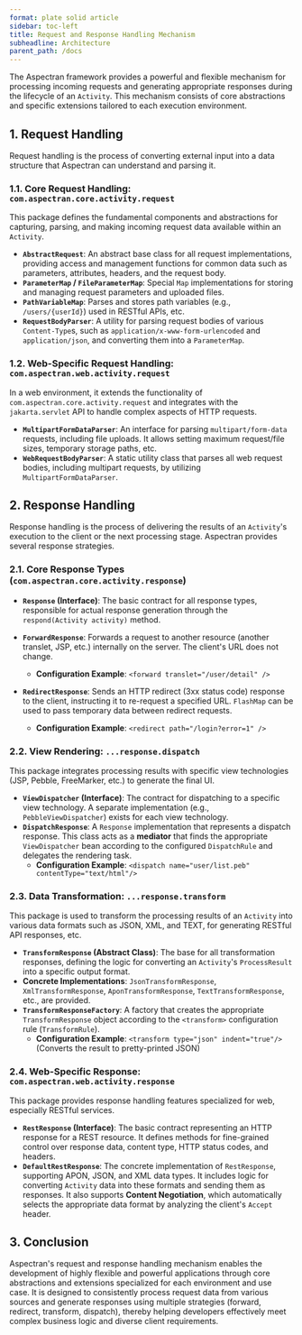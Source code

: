 ```yaml
---
format: plate solid article
sidebar: toc-left
title: Request and Response Handling Mechanism
subheadline: Architecture
parent_path: /docs
---
```


The Aspectran framework provides a powerful and flexible mechanism for processing incoming requests and generating appropriate responses during the lifecycle of an `Activity`. This mechanism consists of core abstractions and specific extensions tailored to each execution environment.

## 1. Request Handling

Request handling is the process of converting external input into a data structure that Aspectran can understand and parsing it.

### 1.1. Core Request Handling: `com.aspectran.core.activity.request`

This package defines the fundamental components and abstractions for capturing, parsing, and making incoming request data available within an `Activity`.

-   **`AbstractRequest`**: An abstract base class for all request implementations, providing access and management functions for common data such as parameters, attributes, headers, and the request body.
-   **`ParameterMap` / `FileParameterMap`**: Special `Map` implementations for storing and managing request parameters and uploaded files.
-   **`PathVariableMap`**: Parses and stores path variables (e.g., `/users/{userId}`) used in RESTful APIs, etc.
-   **`RequestBodyParser`**: A utility for parsing request bodies of various `Content-Type`s, such as `application/x-www-form-urlencoded` and `application/json`, and converting them into a `ParameterMap`.

### 1.2. Web-Specific Request Handling: `com.aspectran.web.activity.request`

In a web environment, it extends the functionality of `com.aspectran.core.activity.request` and integrates with the `jakarta.servlet` API to handle complex aspects of HTTP requests.

-   **`MultipartFormDataParser`**: An interface for parsing `multipart/form-data` requests, including file uploads. It allows setting maximum request/file sizes, temporary storage paths, etc.
-   **`WebRequestBodyParser`**: A static utility class that parses all web request bodies, including multipart requests, by utilizing `MultipartFormDataParser`.

## 2. Response Handling

Response handling is the process of delivering the results of an `Activity`'s execution to the client or the next processing stage. Aspectran provides several response strategies.

### 2.1. Core Response Types (`com.aspectran.core.activity.response`)

-   **`Response` (Interface)**: The basic contract for all response types, responsible for actual response generation through the `respond(Activity activity)` method.

-   **`ForwardResponse`**: Forwards a request to another resource (another translet, JSP, etc.) internally on the server. The client's URL does not change.
    -   **Configuration Example**: `<forward translet="/user/detail" />`

-   **`RedirectResponse`**: Sends an HTTP redirect (3xx status code) response to the client, instructing it to re-request a specified URL. `FlashMap` can be used to pass temporary data between redirect requests.
    -   **Configuration Example**: `<redirect path="/login?error=1" />`

### 2.2. View Rendering: `...response.dispatch`

This package integrates processing results with specific view technologies (JSP, Pebble, FreeMarker, etc.) to generate the final UI.

-   **`ViewDispatcher` (Interface)**: The contract for dispatching to a specific view technology. A separate implementation (e.g., `PebbleViewDispatcher`) exists for each view technology.
-   **`DispatchResponse`**: A `Response` implementation that represents a dispatch response. This class acts as a **mediator** that finds the appropriate `ViewDispatcher` bean according to the configured `DispatchRule` and delegates the rendering task.
    -   **Configuration Example**: `<dispatch name="user/list.peb" contentType="text/html"/>`

### 2.3. Data Transformation: `...response.transform`

This package is used to transform the processing results of an `Activity` into various data formats such as JSON, XML, and TEXT, for generating RESTful API responses, etc.

-   **`TransformResponse` (Abstract Class)**: The base for all transformation responses, defining the logic for converting an `Activity`'s `ProcessResult` into a specific output format.
-   **Concrete Implementations**: `JsonTransformResponse`, `XmlTransformResponse`, `AponTransformResponse`, `TextTransformResponse`, etc., are provided.
-   **`TransformResponseFactory`**: A factory that creates the appropriate `TransformResponse` object according to the `<transform>` configuration rule (`TransformRule`).
    -   **Configuration Example**: `<transform type="json" indent="true"/>` (Converts the result to pretty-printed JSON)

### 2.4. Web-Specific Response: `com.aspectran.web.activity.response`

This package provides response handling features specialized for web, especially RESTful services.

-   **`RestResponse` (Interface)**: The basic contract representing an HTTP response for a REST resource. It defines methods for fine-grained control over response data, content type, HTTP status codes, and headers.
-   **`DefaultRestResponse`**: The concrete implementation of `RestResponse`, supporting APON, JSON, and XML data types. It includes logic for converting `Activity` data into these formats and sending them as responses. It also supports **Content Negotiation**, which automatically selects the appropriate data format by analyzing the client's `Accept` header.

## 3. Conclusion

Aspectran's request and response handling mechanism enables the development of highly flexible and powerful applications through core abstractions and extensions specialized for each environment and use case. It is designed to consistently process request data from various sources and generate responses using multiple strategies (forward, redirect, transform, dispatch), thereby helping developers effectively meet complex business logic and diverse client requirements.
